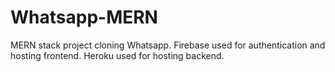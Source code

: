 # Whatsapp-MERN
MERN stack project cloning Whatsapp. Firebase used for authentication and hosting frontend. Heroku used for hosting backend.
